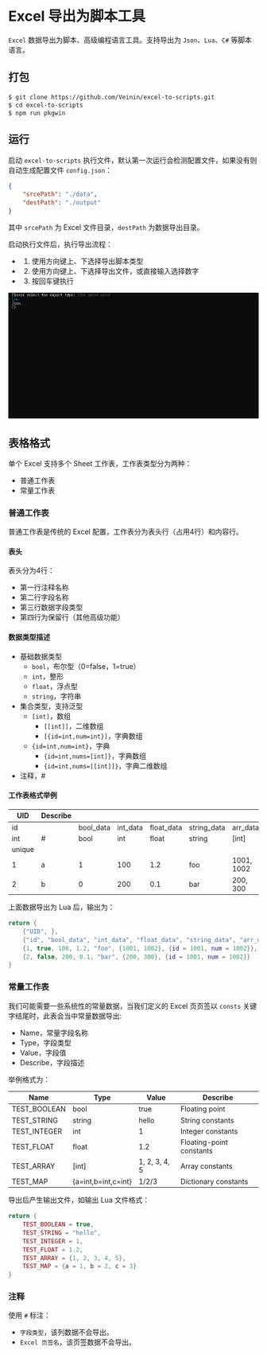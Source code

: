 # Excel 导出为脚本工具

`Excel` 数据导出为脚本、高级编程语言工具。支持导出为 `Json`、`Lua`、`C#` 等脚本语言。

## 打包

```
$ git clone https://github.com/Veinin/excel-to-scripts.git
$ cd excel-to-scripts
$ npm run pkgwin
```

## 运行

启动 `excel-to-scripts` 执行文件，默认第一次运行会检测配置文件，如果没有则自动生成配置文件 `config.json`：

``` json
{
    "srcePath": "./data",
    "destPath": "./output"
}
```

其中 `srcePath` 为 Excel 文件目录，`destPath` 为数据导出目录。

启动执行文件后，执行导出流程：

- 1. 使用方向键上、下选择导出脚本类型
- 2. 使用方向键上、下选择导出文件，或直接输入选择数字
- 3. 按回车键执行

![Export](./docs/Export.gif)

## 表格格式

单个 Excel 支持多个 Sheet 工作表，工作表类型分为两种：

- 普通工作表
- 常量工作表

### 普通工作表

普通工作表是传统的 Excel 配置，工作表分为表头行（占用4行）和内容行。

#### 表头

表头分为4行：

- 第一行注释名称
- 第二行字段名称
- 第三行数据字段类型
- 第四行为保留行（其他高级功能）

#### 数据类型描述

- 基础数据类型
  - `bool`，布尔型（0=false，1=true）
  - `int`，整形
  - `float`，浮点型
  - `string`，字符串
- 集合类型，支持泛型
  - `[int]`，数组
    - `[[int]]`，二维数组
    - `[{id=int,num=int}]`，字典数组
  - `{id=int,num=int}`，字典
    - `{id=int,nums=[int]}`，字典数组
    - `{id=int,nums=[[int]]}`，字典二维数组
- 注释，#

#### 工作表格式举例

|UID|Describe|||||||
|---|---|---|---|---|---|---|---|
|id||bool_data|int_data|float_data|string_data|arr_data|dic_data|
|int|#|bool|int|float|string|[int]|{id=int,num=int}|
|unique||||||||
|1|a|1|100|1.2|foo|1001, 1002|1001/1002|
|2|b|0|200|0.1|bar|200, 300|1001/1002|

上面数据导出为 Lua 后，输出为：

```lua
return {
	{"UID", },
	{"id", "bool_data", "int_data", "float_data", "string_data", "arr_data", "dic_data"},
	{1, true, 100, 1.2, "foo", {1001, 1002}, {id = 1001, num = 1002}},
	{2, false, 200, 0.1, "bar", {200, 300}, {id = 1001, num = 1002}}
}
```

### 常量工作表

我们可能需要一些系统性的常量数据，当我们定义的 Excel 页页签以 `consts` 关键字结尾时，此表会当中常量数据导出:

- Name，常量字段名称
- Type，字段类型
- Value，字段值
- Describe，字段描述

举例格式为：

|Name|Type|Value|Describe|
|---|---|---|---|
|TEST_BOOLEAN|bool|true|Floating point|
|TEST_STRING|string|hello|String constants|
|TEST_INTEGER|int|1|Integer constants|
|TEST_FLOAT|float|1.2|Floating-point constants|
|TEST_ARRAY|[int]|1, 2, 3, 4, 5|Array constants|
|TEST_MAP|{a=int,b=int,c=int}|1/2/3|Dictionary constants|

导出后产生输出文件，如输出 Lua 文件格式：

``` lua
return {
	TEST_BOOLEAN = true,
	TEST_STRING = "hello",
	TEST_INTEGER = 1,
	TEST_FLOAT = 1.2,
	TEST_ARRAY = {1, 2, 3, 4, 5},
	TEST_MAP = {a = 1, b = 2, c = 3}
}
```

### 注释

使用 `#` 标注：

- `字段类型`，该列数据不会导出。
- `Excel 页签名`，该页签数据不会导出。